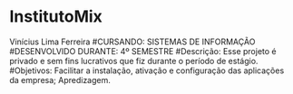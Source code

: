 # InstitutoMix
Vinícius Lima Ferreira
#CURSANDO:
SISTEMAS DE INFORMAÇÃO
#DESENVOLVIDO DURANTE:
4º SEMESTRE
#Descrição:
Esse projeto é privado e sem fins lucrativos que fiz durante o período de estágio.
#Objetivos:
Facilitar a instalação, ativação e configuração das aplicações da empresa; Apredizagem.








